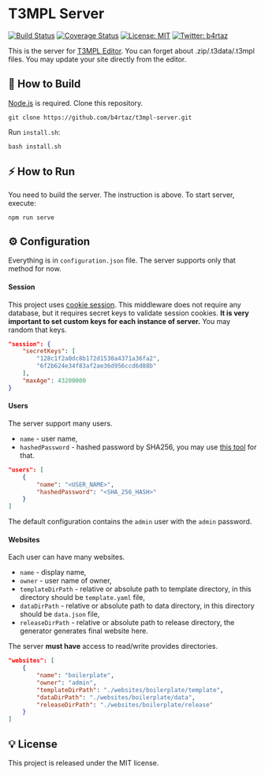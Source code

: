 # T3MPL Server

[![Build Status](https://travis-ci.com/b4rtaz/t3mpl-server.svg?branch=master)](https://travis-ci.com/b4rtaz/t3mpl-server) [![Coverage Status](https://coveralls.io/repos/github/b4rtaz/t3mpl-server/badge.svg?branch=master)](https://coveralls.io/github/b4rtaz/t3mpl-server?branch=master) [![License: MIT](https://img.shields.io/github/license/mashape/apistatus.svg)](/LICENSE) [![Twitter: b4rtaz](https://img.shields.io/twitter/follow/b4rtaz.svg?style=social)](https://twitter.com/b4rtaz)

This is the server for [T3MPL Editor](https://github.com/b4rtaz/t3mpl-editor). You can forget about .zip/.t3data/.t3mpl files. You may update your site directly from the editor.

## 🔨 How to Build

[Node.js](https://nodejs.org/en/) is required. Clone this repository.

`git clone https://github.com/b4rtaz/t3mpl-server.git`

Run `install.sh`:

`bash install.sh`

## ⚡ How to Run

You need to build the server. The instruction is above. To start server, execute:

`npm run serve`

## ⚙️ Configuration

Everything is in `configuration.json` file. The server supports only that method for now.

#### Session

This project uses [cookie session](https://github.com/expressjs/cookie-session#readme). This middleware does not require any database, but it requires secret keys to validate session cookies. **It is very important to set custom keys for each instance of server.** You may random that keys.

```json
"session": {
    "secretKeys": [
        "128c1f2a0dc8b172d1530a4371a36fa2",
        "6f2b624e34f83af2ae36d956ccd6d88b"
    ],
    "maxAge": 43200000
}
```

#### Users

The server support many users. 

* `name` - user name,
* `hashedPassword` - hashed password by SHA256, you may use [this tool](https://emn178.github.io/online-tools/sha256.html) for that.

```json
"users": [
    {
        "name": "<USER_NAME>",
        "hashedPassword": "<SHA_256_HASH>"
    }
]
```

The default configuration contains the `admin` user with the `admin` password.

#### Websites

Each user can have many websites.

* `name` - display name,
* `owner` - user name of owner,
* `templateDirPath` - relative or absolute path to template directory, in this directory should be `template.yaml` file,
* `dataDirPath` - relative or absolute path to data directory, in this directory should be `data.json` file,
* `releaseDirPath` - relative or absolute path to release directory, the generator generates final website here.

The server **must have** access to read/write provides directories.

```json
"websites": [
    {
        "name": "boilerplate",
        "owner": "admin",
        "templateDirPath": "./websites/boilerplate/template",
        "dataDirPath": "./websites/boilerplate/data",
        "releaseDirPath": "./websites/boilerplate/release"
    }
]
```

## 💡 License

This project is released under the MIT license.
